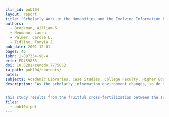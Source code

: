 ```yaml
---
clir_id: pub104
layout: report
title: "Scholarly Work in the Humanities and the Evolving Information Environment"
authors: 
  - Brockman, William S. 
  - Neumann, Laura
  - Palmer, Carole L.
  - Tidline, Tonyia J.
pub_date: 2001-12-01
pages: 46
isbn: 1-887334-90-4
eric: ED459855
doi: 10.5281/zenodo.7775852
ia_path: pub104/contents/
notes:
subjects: Academic Libraries, Case Studies, College Faculty, Higher Education, Humanities, Information Seeking, Information Sources, Information Utilization, Interviews, Library Collections, Library Role, Library Services, Research Libraries, Research Skills, Researchers, Scholarship
description: "As the scholarly information environment changes, so do the needs, expectations, and behaviors of users. Assessing and responding to those changes is essential for the academic library so that it may continue in support of the scholarly mission. The authors of this report have formally examined how humanities scholars conduct and collate their research. The study was based on a small sample of scholars; nonetheless, the results are powerfully suggestive of ways in which academic libraries can adapt to and develop in a rapidly changing environment. In particular, the findings emphasize how important it is for libraries to chart their evolutionary course in close consultation with scholarly user communities.


This study results from the fruitful cross-fertilization between the scholar concerned with aspects of information science and the librarian concerned with delivering operational information services."
files:
  - pub104.pdf
---
```

